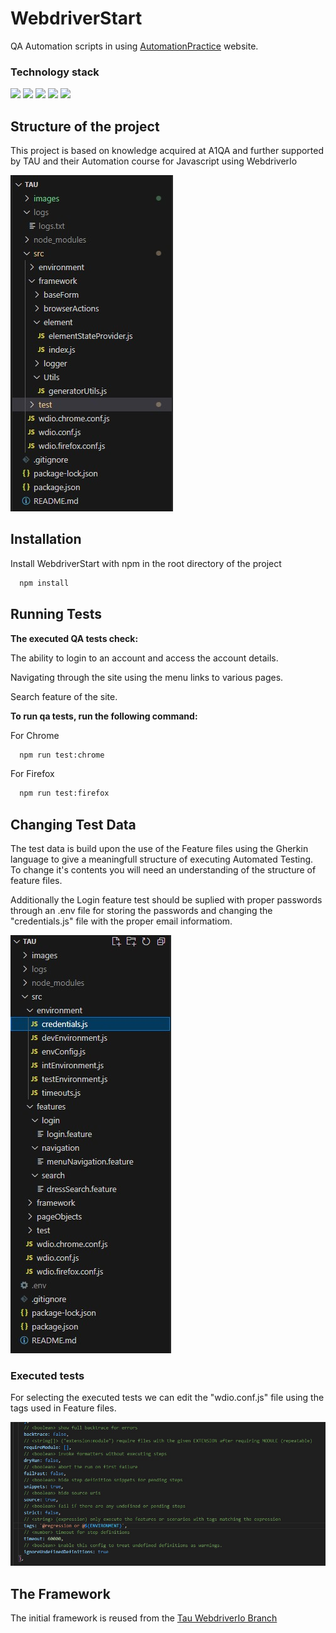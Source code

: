 
# WebdriverStart

QA Automation scripts in using [AutomationPractice](http://www.automationpractice.pl) website.

### Technology stack
<div>
  <img src="https://img.shields.io/badge/JavaScript-323330?style=for-the-badge&logo=javascript&logoColor=F7DF1E" />
  <img src="https://img.shields.io/badge/Node%20js-339933?style=for-the-badge&logo=nodedotjs&logoColor=white" />
  <img src="https://img.shields.io/badge/WebdriverIo-000000?style=for-the-badge&logo=webdriverio&logoColor=EA5906" />
  <img src="https://img.shields.io/badge/Cucumber-000000?style=for-the-badge&logo=cucumber&logoColor=163647&color=55bb67">
  <img src="https://img.shields.io/badge/chai-A30701?style=for-the-badge&logo=chai&logoColor=white" />
</div>

## Structure of the project

This project is based on knowledge acquired at A1QA and further supported by TAU and their Automation course for Javascript using WebdriverIo

<img src="https://github.com/KrzysiuGetReckt/TAU/blob/cucumber/images/framework.jpg" />


## Installation

Install WebdriverStart with npm in the root directory of the project

```bash
  npm install
```


## Running Tests

**The executed QA tests check:**

The ability to login to an account and access the account details.

Navigating through the site using the menu links to various pages.

Search feature of the site.


**To run qa tests, run the following command:**

For Chrome
```bash
  npm run test:chrome
```
For Firefox
```bash
  npm run test:firefox
```

## Changing Test Data

The test data is build upon the use of the Feature files using the Gherkin language to give a meaningfull structure of executing Automated Testing. To change it's contents you will need an understanding of the structure of feature files.

Additionally the Login feature test should be suplied with proper passwords through an .env file for storing the passwords and changing the "credentials.js" file with the proper email informatiom.

<img src="https://github.com/KrzysiuGetReckt/TAU/blob/cucumber/images/testData.jpg">


### Executed tests

For selecting the executed tests we can edit the "wdio.conf.js" file using the tags used in Feature files.

<img src="https://github.com/KrzysiuGetReckt/TAU/blob/cucumber/images/tags.jpg">

## The Framework

The initial framework is reused from the [Tau WebdriverIo Branch](https://github.com/KrzysiuGetReckt/TAU/tree/webdriverStart)

